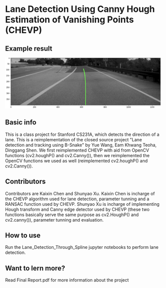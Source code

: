 # Lane Detection Using Canny Hough Estimation of Vanishing Points (CHEVP)
## Example result
![example](https://github.com/KaiXin-Chen/Lane-Detection-Using-Canny-Hough-Estimation-of-Vanishing-Points/blob/main/Image_for_readme.png)
## Basic info
This is a class project for Stanford CS231A, which detects the direction of a lane. This is a reimplementation of the closed source project "Lane detection and tracking using B-Snake" by Yue Wang, Eam Khwang Teoha, Dinggang Shen. We first reimplemented CHEVP with aid from OpenCV functions (cv2.houghP() and cv2.Canny()), then we reimplemented the OpenCV functions we used as well (reimplemented cv2.houghP() and cv2.Canny()). 
## Contributors 
Contributors are Kaixin Chen and Shunyao Xu. Kaixin Chen is incharge of the CHEVP algorithm used for lane detection, parameter tunning and a RANSAC function used by CHEVP. Shunyao Xu is incharge of implementing Hough transform and Canny edge detector used by CHEVP (these two functions basically serve the same purpose as cv2.HoughP() and cv2.canny()), parameter tunning and evaluation. 
## How to use
Run the Lane_Detection_Through_Spline jupyter notebooks to perform lane detection. 
## Want to lern more?
Read Final Report.pdf for more information about the project
